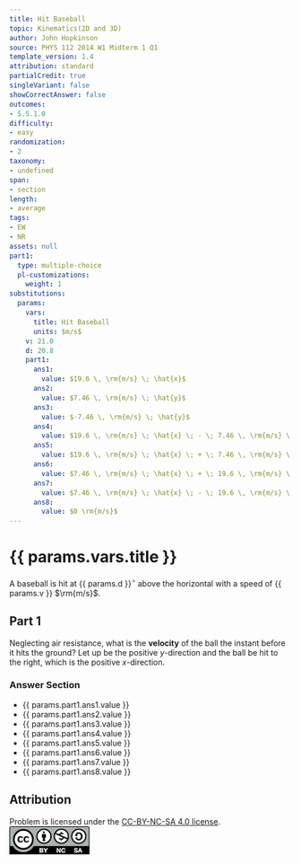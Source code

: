 ```yaml
---
title: Hit Baseball
topic: Kinematics(2D and 3D)
author: John Hopkinson
source: PHYS 112 2014 W1 Midterm 1 Q1
template_version: 1.4
attribution: standard
partialCredit: true
singleVariant: false
showCorrectAnswer: false
outcomes:
- 5.5.1.0
difficulty:
- easy
randomization:
- 2
taxonomy:
- undefined
span:
- section
length:
- average
tags:
- EW
- NR
assets: null
part1:
  type: multiple-choice
  pl-customizations:
    weight: 1
substitutions:
  params:
    vars:
      title: Hit Baseball
      units: $m/s$
    v: 21.0
    d: 20.8
    part1:
      ans1:
        value: $19.6 \, \rm{m/s} \; \hat{x}$
      ans2:
        value: $7.46 \, \rm{m/s} \; \hat{y}$
      ans3:
        value: $-7.46 \, \rm{m/s} \; \hat{y}$
      ans4:
        value: $19.6 \, \rm{m/s} \; \hat{x} \; - \; 7.46 \, \rm{m/s} \; \hat{y}$
      ans5:
        value: $19.6 \, \rm{m/s} \; \hat{x} \; + \; 7.46 \, \rm{m/s} \; \hat{y}$
      ans6:
        value: $7.46 \, \rm{m/s} \; \hat{x} \; + \; 19.6 \, \rm{m/s} \; \hat{y}$
      ans7:
        value: $7.46 \, \rm{m/s} \; \hat{x} \; - \; 19.6 \, \rm{m/s} \; \hat{y}$
      ans8:
        value: $0 \rm{m/s}$
---
```

# {{ params.vars.title }}
A baseball is hit at {{ params.d }}$^\circ$ above the horizontal with a speed of {{ params.v }} $\rm{m/s}$.

## Part 1

Neglecting air resistance, what is the **velocity** of the ball the instant before it hits the ground? Let up be the positive $y$-direction and the ball be hit to the right, which is the positive $x$-direction.

### Answer Section

- {{ params.part1.ans1.value }}
- {{ params.part1.ans2.value }}
- {{ params.part1.ans3.value }}
- {{ params.part1.ans4.value }}
- {{ params.part1.ans5.value }}
- {{ params.part1.ans6.value }}
- {{ params.part1.ans7.value }}
- {{ params.part1.ans8.value }}

## Attribution

Problem is licensed under the [CC-BY-NC-SA 4.0 license](https://creativecommons.org/licenses/by-nc-sa/4.0/).<br> ![The Creative Commons 4.0 license requiring attribution-BY, non-commercial-NC, and share-alike-SA license.](https://raw.githubusercontent.com/firasm/bits/master/by-nc-sa.png)